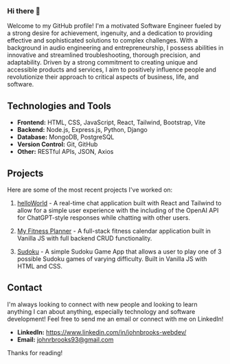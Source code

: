 ### Hi there 👋

Welcome to my GitHub profile! I'm a motivated Software Engineer fueled by a strong desire for achievement, ingenuity, and a dedication to providing effective and sophisticated solutions to complex challenges. With a background in audio engineering and entrepreneurship, I possess abilities in innovative and streamlined troubleshooting, thorough precision, and adaptability. Driven by a strong commitment to creating unique and accessible products and services, I aim to positively influence people and revolutionize their approach to critical aspects of business, life, and software.

## Technologies and Tools

* **Frontend:** HTML, CSS, JavaScript, React, Tailwind, Bootstrap, Vite
* **Backend:** Node.js, Express.js, Python, Django
* **Database:** MongoDB, PostgreSQL
* **Version Control:** Git, GitHub
* **Other:** RESTful APIs, JSON, Axios

## Projects
Here are some of the most recent projects I've worked on:

1. [helloWorld](https://github.com/kevinleet/helloWorld_frontend) - A real-time chat application built with React and Tailwind to allow for a simple user experience with the including of the OpenAI API for ChatGPT-style responses while chatting with other users.

2. [My Fitness Planner](https://github.com/johnrbrooks/Workout-Helper) - A full-stack fitness calendar application built in Vanilla JS with full backend CRUD functionality.

3. [Sudoku](https://github.com/johnrbrooks/Sudoku-Game) - A simple Sudoku Game App that allows a user to play one of 3 possible Sudoku games of varying difficulty. Built in Vanilla JS with HTML and CSS.

## Contact

I'm always looking to connect with new people and looking to learn anything I can about anything, especially technology and software development! Feel free to send me an email or connect with me on LinkedIn!

* **LinkedIn:** https://www.linkedin.com/in/johnbrooks-webdev/
* **Email:** johnrbrooks93@gmail.com

Thanks for reading!
